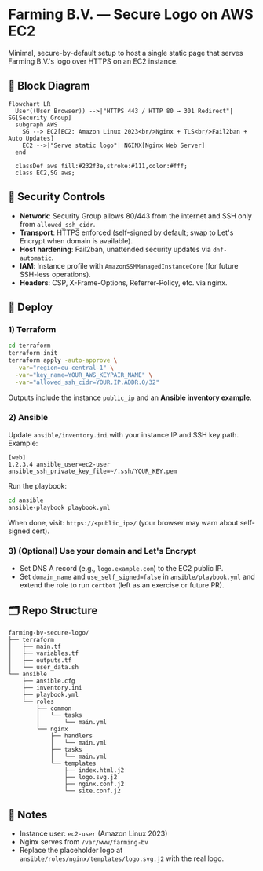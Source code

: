 # Farming B.V. — Secure Logo on AWS EC2

Minimal, secure-by-default setup to host a single static page that serves Farming B.V.'s logo over HTTPS on an EC2 instance.

## 🧱 Block Diagram

```mermaid
flowchart LR
  User((User Browser)) -->|"HTTPS 443 / HTTP 80 → 301 Redirect"| SG[Security Group]
  subgraph AWS
    SG --> EC2[EC2: Amazon Linux 2023<br/>Nginx + TLS<br/>Fail2ban + Auto Updates]
    EC2 -->|"Serve static logo"| NGINX[Nginx Web Server]
  end

  classDef aws fill:#232f3e,stroke:#111,color:#fff;
  class EC2,SG aws;
```

## 🔐 Security Controls
- **Network**: Security Group allows 80/443 from the internet and SSH only from `allowed_ssh_cidr`.
- **Transport**: HTTPS enforced (self-signed by default; swap to Let's Encrypt when domain is available).
- **Host hardening**: Fail2ban, unattended security updates via `dnf-automatic`.
- **IAM**: Instance profile with `AmazonSSMManagedInstanceCore` (for future SSH-less operations).
- **Headers**: CSP, X-Frame-Options, Referrer-Policy, etc. via nginx.

## 🚀 Deploy

### 1) Terraform
```bash
cd terraform
terraform init
terraform apply -auto-approve \
  -var="region=eu-central-1" \
  -var="key_name=YOUR_AWS_KEYPAIR_NAME" \
  -var="allowed_ssh_cidr=YOUR.IP.ADDR.0/32"
```

Outputs include the instance `public_ip` and an **Ansible inventory example**.

### 2) Ansible
Update `ansible/inventory.ini` with your instance IP and SSH key path. Example:
```
[web]
1.2.3.4 ansible_user=ec2-user ansible_ssh_private_key_file=~/.ssh/YOUR_KEY.pem
```

Run the playbook:
```bash
cd ansible
ansible-playbook playbook.yml
```

When done, visit: `https://<public_ip>/` (your browser may warn about self-signed cert).

### 3) (Optional) Use your domain and Let's Encrypt
- Set DNS A record (e.g., `logo.example.com`) to the EC2 public IP.
- Set `domain_name` and `use_self_signed=false` in `ansible/playbook.yml` and extend the role to run `certbot` (left as an exercise or future PR).

## 🗂 Repo Structure
```
farming-bv-secure-logo/
├── terraform
│   ├── main.tf
│   ├── variables.tf
│   ├── outputs.tf
│   └── user_data.sh
└── ansible
    ├── ansible.cfg
    ├── inventory.ini
    ├── playbook.yml
    └── roles
        ├── common
        │   └── tasks
        │       └── main.yml
        └── nginx
            ├── handlers
            │   └── main.yml
            ├── tasks
            │   └── main.yml
            └── templates
                ├── index.html.j2
                ├── logo.svg.j2
                ├── nginx.conf.j2
                └── site.conf.j2
```

## 📄 Notes
- Instance user: `ec2-user` (Amazon Linux 2023)
- Nginx serves from `/var/www/farming-bv`
- Replace the placeholder logo at `ansible/roles/nginx/templates/logo.svg.j2` with the real logo.
```
